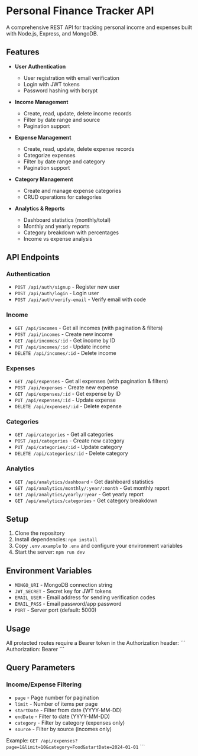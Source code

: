 # Personal Finance Tracker API

A comprehensive REST API for tracking personal income and expenses built with Node.js, Express, and MongoDB.

## Features

- **User Authentication**
  - User registration with email verification
  - Login with JWT tokens
  - Password hashing with bcrypt

- **Income Management**
  - Create, read, update, delete income records
  - Filter by date range and source
  - Pagination support

- **Expense Management**
  - Create, read, update, delete expense records
  - Categorize expenses
  - Filter by date range and category
  - Pagination support

- **Category Management**
  - Create and manage expense categories
  - CRUD operations for categories

- **Analytics & Reports**
  - Dashboard statistics (monthly/total)
  - Monthly and yearly reports
  - Category breakdown with percentages
  - Income vs expense analysis

## API Endpoints

### Authentication
- `POST /api/auth/signup` - Register new user
- `POST /api/auth/login` - Login user
- `POST /api/auth/verify-email` - Verify email with code

### Income
- `GET /api/incomes` - Get all incomes (with pagination & filters)
- `POST /api/incomes` - Create new income
- `GET /api/incomes/:id` - Get income by ID
- `PUT /api/incomes/:id` - Update income
- `DELETE /api/incomes/:id` - Delete income

### Expenses
- `GET /api/expenses` - Get all expenses (with pagination & filters)
- `POST /api/expenses` - Create new expense
- `GET /api/expenses/:id` - Get expense by ID
- `PUT /api/expenses/:id` - Update expense
- `DELETE /api/expenses/:id` - Delete expense

### Categories
- `GET /api/categories` - Get all categories
- `POST /api/categories` - Create new category
- `PUT /api/categories/:id` - Update category
- `DELETE /api/categories/:id` - Delete category

### Analytics
- `GET /api/analytics/dashboard` - Get dashboard statistics
- `GET /api/analytics/monthly/:year/:month` - Get monthly report
- `GET /api/analytics/yearly/:year` - Get yearly report
- `GET /api/analytics/categories` - Get category breakdown

## Setup

1. Clone the repository
2. Install dependencies: `npm install`
3. Copy `.env.example` to `.env` and configure your environment variables
4. Start the server: `npm run dev`

## Environment Variables

- `MONGO_URI` - MongoDB connection string
- `JWT_SECRET` - Secret key for JWT tokens
- `EMAIL_USER` - Email address for sending verification codes
- `EMAIL_PASS` - Email password/app password
- `PORT` - Server port (default: 5000)

## Usage

All protected routes require a Bearer token in the Authorization header:
\`\`\`
Authorization: Bearer <your-jwt-token>
\`\`\`

## Query Parameters

### Income/Expense Filtering
- `page` - Page number for pagination
- `limit` - Number of items per page
- `startDate` - Filter from date (YYYY-MM-DD)
- `endDate` - Filter to date (YYYY-MM-DD)
- `category` - Filter by category (expenses only)
- `source` - Filter by source (incomes only)

Example: `GET /api/expenses?page=1&limit=10&category=Food&startDate=2024-01-01`
\`\`\`
</QuickEdit>
